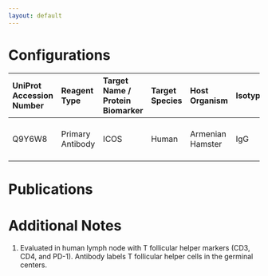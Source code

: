 ```yaml
---
layout: default
---
```


# Configurations

| UniProt Accession Number   | Reagent Type     | Target Name / Protein Biomarker   | Target Species   | Host Organism    | Isotype   | Clonality   | Vendor    |   Catalog Number | Conjugate   | RRID       | Availability   | Method                 | Tissue Preservation               | Target Tissue   | Tissue State   | Detergent         | Antigen Retrieval Conditions   | Dye Inactivation Conditions   | Recommend   | Agree               | Disagree   | Contributor         | Notes       |
|:---------------------------|:-----------------|:----------------------------------|:-----------------|:-----------------|:----------|:------------|:----------|-----------------:|:------------|:-----------|:---------------|:-----------------------|:----------------------------------|:----------------|:---------------|:------------------|:-------------------------------|:------------------------------|:------------|:--------------------|:-----------|:--------------------|:------------|
| Q9Y6W8                     | Primary Antibody | ICOS                              | Human            | Armenian Hamster | IgG       | CS98.4A     | BioLegend |           313515 | AF647       | AB_2122583 | Stock          | Multiplexed 2D Imaging | 1:4 Cytofix/Cytoperm Fixed Frozen | Lymph Node      | NA             | 0.3% Triton-X-100 | NA                             | NA                            | Yes         | [0000-0003-4379-8967](https://orcid.org/0000-0003-4379-8967) | NA         | [0000-0003-4379-8967](https://orcid.org/0000-0003-4379-8967) | [1](#notes) |

# Publications



# Additional Notes

<a name="notes"></a>
1. Evaluated in human lymph node with T follicular helper markers (CD3, CD4, and PD-1). Antibody labels T follicular helper cells in the germinal centers.
